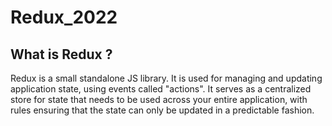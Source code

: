 # Redux_2022

## What is Redux ?

Redux is a small standalone JS library. It is used for managing and updating application state, using events called "actions". It serves as a centralized store for state that needs to be used across your entire application, with rules ensuring that the state can only be updated in a predictable fashion.

